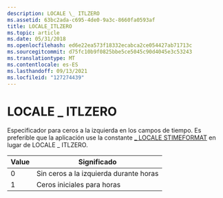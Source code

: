 ```yaml
---
description: LOCALE \_ ITLZERO
ms.assetid: 63bc2ada-c695-4de0-9a3c-8660fa0593af
title: LOCALE_ITLZERO
ms.topic: article
ms.date: 05/31/2018
ms.openlocfilehash: ed6e22ea573f18332ecabca2ce054427ab71713c
ms.sourcegitcommit: d75fc10b9f0825bbe5ce5045c90d4045e3c53243
ms.translationtype: MT
ms.contentlocale: es-ES
ms.lasthandoff: 09/13/2021
ms.locfileid: "127274439"
---
```

# <a name="locale_itlzero"></a>LOCALE \_ ITLZERO

Especificador para ceros a la izquierda en los campos de tiempo. Es preferible que la aplicación use la constante [ \_ LOCALE STIMEFORMAT](locale-stime-constants.md) en lugar de LOCALE \_ ITLZERO.



| Value | Significado                    |
|-------|----------------------------|
| 0     | Sin ceros a la izquierda durante horas |
| 1     | Ceros iniciales para horas    |



 

 

 



